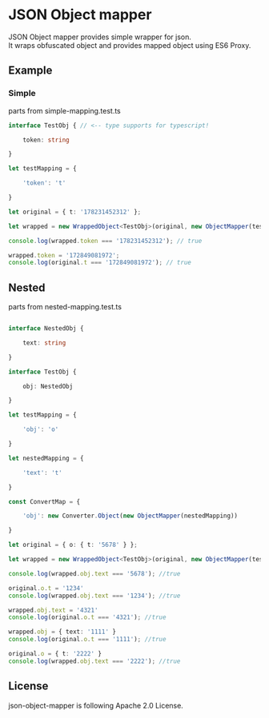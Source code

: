 # JSON Object mapper

JSON Object mapper provides simple wrapper for json.  
It wraps obfuscated object and provides mapped object using ES6 Proxy.

## Example

### Simple
parts from simple-mapping.test.ts
```typescript
interface TestObj { // <-- type supports for typescript!

    token: string

}

let testMapping = {

    'token': 't'

}

let original = { t: '178231452312' };

let wrapped = new WrappedObject<TestObj>(original, new ObjectMapper(testMapping));

console.log(wrapped.token === '178231452312'); // true

wrapped.token = '172849081972';
console.log(original.t === '172849081972'); // true
```
## Nested
parts from nested-mapping.test.ts
```typescript

interface NestedObj {

    text: string

}

interface TestObj {

    obj: NestedObj

}

let testMapping = {

    'obj': 'o'

}

let nestedMapping = {

    'text': 't'

}

const ConvertMap = {

    'obj': new Converter.Object(new ObjectMapper(nestedMapping))

}

let original = { o: { t: '5678' } };

let wrapped = new WrappedObject<TestObj>(original, new ObjectMapper(testMapping, ConvertMap));

console.log(wrapped.obj.text === '5678'); //true

original.o.t = '1234'
console.log(wrapped.obj.text === '1234'); //true

wrapped.obj.text = '4321'
console.log(original.o.t === '4321'); //true

wrapped.obj = { text: '1111' }
console.log(original.o.t === '1111'); //true

original.o = { t: '2222' }
console.log(wrapped.obj.text === '2222'); //true

```

## License

json-object-mapper is following Apache 2.0 License.